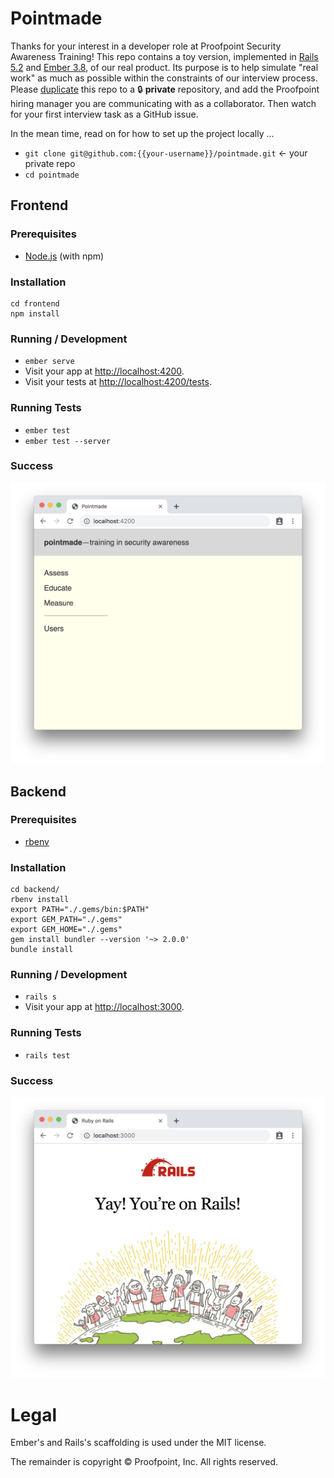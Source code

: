 # Pointmade

Thanks for your interest in a developer role at Proofpoint Security Awareness
Training! This repo contains a toy version, implemented in [Rails
5.2](https://guides.rubyonrails.org/v5.2/) and [Ember
3.8](https://api.emberjs.com/ember/3.8), of our real product. Its purpose is
to help simulate "real work" as much as possible within the constraints of our
interview process. Please
[duplicate](https://help.github.com/en/articles/duplicating-a-repository) this
repo to a :lock: **private** repository, and add the Proofpoint hiring manager
you are communicating with as a collaborator. Then watch for your first
interview task as a GitHub issue.

In the mean time, read on for how to set up the project locally ...

* `git clone git@github.com:{{your-username}}/pointmade.git` &larr; your private repo
* `cd pointmade`


## Frontend

### Prerequisites

* [Node.js](https://nodejs.org/) (with npm)

### Installation

```
cd frontend
npm install
```

### Running / Development

* `ember serve`
* Visit your app at [http://localhost:4200](http://localhost:4200).
* Visit your tests at [http://localhost:4200/tests](http://localhost:4200/tests).

### Running Tests

* `ember test`
* `ember test --server`

### Success

![Pointmade frontend](./frontend/success.png)


## Backend

### Prerequisites

* [rbenv](https://github.com/rbenv/rbenv)


### Installation

```
cd backend/
rbenv install
export PATH="./.gems/bin:$PATH"
export GEM_PATH="./.gems"
export GEM_HOME="./.gems"
gem install bundler --version '~> 2.0.0'
bundle install
```

### Running / Development

* `rails s`
* Visit your app at [http://localhost:3000](http://localhost:3000).

### Running Tests

* `rails test`

### Success

![Pointmade backend](./backend/success.png)


# Legal

Ember's and Rails's scaffolding is used under the MIT license.

The remainder is copyright &copy; Proofpoint, Inc. All rights reserved.

